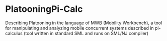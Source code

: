 # PlatooningPi-Calc
Describing Platooning in the language of MWB (Mobility Workbench), a tool for manipulating and analyzing mobile concurrent systems described in pi-calculus (tool written in standard SML and runs on SML/NJ compiler)

